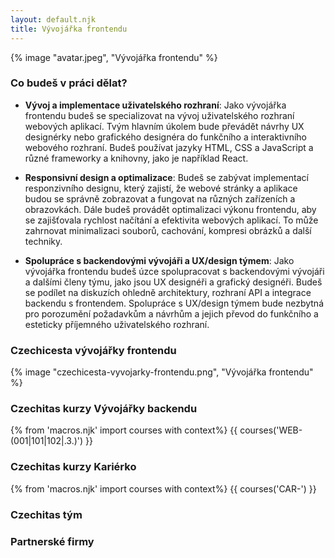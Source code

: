 ```yaml
---
layout: default.njk
title: Vývojářka frontendu
---
```


{% image "avatar.jpeg", "Vývojářka frontendu" %}

### Co budeš v práci dělat?

- **Vývoj a implementace uživatelského rozhraní**: Jako vývojářka frontendu budeš se specializovat na vývoj uživatelského rozhraní webových aplikací. Tvým hlavním úkolem bude převádět návrhy UX designérky nebo grafického designéra do funkčního a interaktivního webového rozhraní. Budeš používat jazyky HTML, CSS a JavaScript a různé frameworky a knihovny, jako je například React.

- **Responsivní design a optimalizace**: Budeš se zabývat implementací responzivního designu, který zajistí, že webové stránky a aplikace budou se správně zobrazovat a fungovat na různých zařízeních a obrazovkách. Dále budeš provádět optimalizaci výkonu frontendu, aby se zajišťovala rychlost načítání a efektivita webových aplikací. To může zahrnovat minimalizaci souborů, cachování, kompresi obrázků a další techniky.

- **Spolupráce s backendovými vývojáři a UX/design týmem**: Jako vývojářka frontendu budeš úzce spolupracovat s backendovými vývojáři a dalšími členy týmu, jako jsou UX designéři a grafický designéři. Budeš se podílet na diskuzích ohledně architektury, rozhraní API a integrace backendu s frontendem. Spolupráce s UX/design týmem bude nezbytná pro porozumění požadavkům a návrhům a jejich převod do funkčního a esteticky příjemného uživatelského rozhraní.

### Czechicesta vývojářky frontendu
{% image "czechicesta-vyvojarky-frontendu.png", "Vývojářka frontendu" %}

### Czechitas kurzy Vývojářky backendu
{% from 'macros.njk' import courses with context%}
{{ courses('WEB-(001|101|102|.3.)') }}

### Czechitas kurzy Kariérko
{% from 'macros.njk' import courses with context%}
{{ courses('CAR-') }}

### Czechitas tým

### Partnerské firmy
